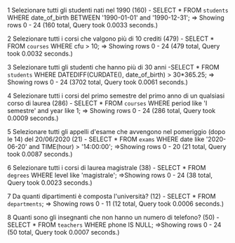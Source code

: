 
1 Selezionare tutti gli studenti nati nel 1990 (160)
    - SELECT * FROM `students` WHERE date_of_birth BETWEEN '1990-01-01' and '1990-12-31';
      => Showing rows 0 - 24 (160 total, Query took 0.0033 seconds.)

2 Selezionare tutti i corsi che valgono più di 10 crediti (479)
    - SELECT * FROM `courses` WHERE cfu > 10;
      => Showing rows 0 - 24 (479 total, Query took 0.0032 seconds.)

3 Selezionare tutti gli studenti che hanno più di 30 anni
      -SELECT * FROM `students` WHERE DATEDIFF(CURDATE(), date_of_birth) > 30*365.25;
        => Showing rows 0 - 24 (3702 total, Query took 0.0061 seconds.)

4 Selezionare tutti i corsi del primo semestre del primo anno di un qualsiasi corso di laurea (286)
    - SELECT * FROM `courses` WHERE period like 'I semestre' and year like 1;
      => Showing rows 0 - 24 (286 total, Query took 0.0009 seconds.)

5 Selezionare tutti gli appelli d'esame che avvengono nel pomeriggio (dopo le 14) del 20/06/2020 (21)
    - SELECT * FROM `exams` WHERE date like '2020-06-20' and TIME(hour) > '14:00:00';
      =>Showing rows 0 - 20 (21 total, Query took 0.0087 seconds.)

6 Selezionare tutti i corsi di laurea magistrale (38)
    - SELECT * FROM `degrees` WHERE level like 'magistrale';
      =>Showing rows 0 - 24 (38 total, Query took 0.0023 seconds.)
 
7 Da quanti dipartimenti è composta l'università? (12)
    - SELECT * FROM `departments`;
      =>  Showing rows 0 - 11 (12 total, Query took 0.0006 seconds.)

8 Quanti sono gli insegnanti che non hanno un numero di telefono? (50)
    -  SELECT * FROM `teachers` WHERE phone IS NULL;
      =>Showing rows 0 - 24 (50 total, Query took 0.0007 seconds.)